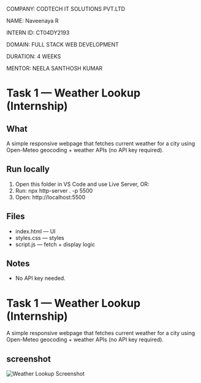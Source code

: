 
COMPANY: CODTECH IT SOLUTIONS PVT.LTD

NAME: Naveenaya R

INTERN ID: CT04DY2193

DOMAIN: FULL STACK WEB DEVELOPMENT

DURATION: 4 WEEKS

MENTOR: NEELA SANTHOSH KUMAR


# Task 1 — Weather Lookup (Internship)

## What
A simple responsive webpage that fetches current weather for a city using Open-Meteo geocoding + weather APIs (no API key required).

## Run locally
1. Open this folder in VS Code and use Live Server, OR:
2. Run: npx http-server . -p 5500
3. Open: http://localhost:5500

## Files
- index.html — UI
- styles.css — styles
- script.js — fetch + display logic

## Notes
- No API key needed.
  



# Task 1 — Weather Lookup (Internship)

A simple responsive webpage that fetches current weather for a city using Open-Meteo geocoding + weather APIs (no API key required).

## screenshot

![Weather Lookup Screenshot](screenshot.png)


